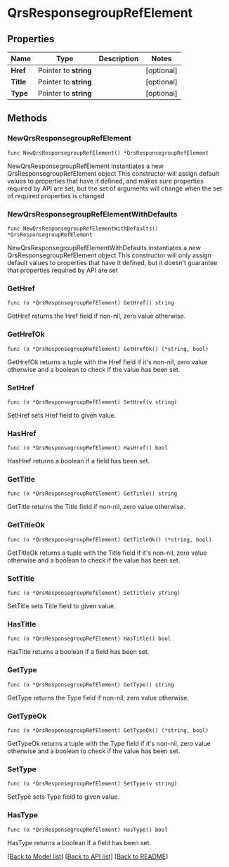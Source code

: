 # QrsResponsegroupRefElement

## Properties

Name | Type | Description | Notes
------------ | ------------- | ------------- | -------------
**Href** | Pointer to **string** |  | [optional] 
**Title** | Pointer to **string** |  | [optional] 
**Type** | Pointer to **string** |  | [optional] 

## Methods

### NewQrsResponsegroupRefElement

`func NewQrsResponsegroupRefElement() *QrsResponsegroupRefElement`

NewQrsResponsegroupRefElement instantiates a new QrsResponsegroupRefElement object
This constructor will assign default values to properties that have it defined,
and makes sure properties required by API are set, but the set of arguments
will change when the set of required properties is changed

### NewQrsResponsegroupRefElementWithDefaults

`func NewQrsResponsegroupRefElementWithDefaults() *QrsResponsegroupRefElement`

NewQrsResponsegroupRefElementWithDefaults instantiates a new QrsResponsegroupRefElement object
This constructor will only assign default values to properties that have it defined,
but it doesn't guarantee that properties required by API are set

### GetHref

`func (o *QrsResponsegroupRefElement) GetHref() string`

GetHref returns the Href field if non-nil, zero value otherwise.

### GetHrefOk

`func (o *QrsResponsegroupRefElement) GetHrefOk() (*string, bool)`

GetHrefOk returns a tuple with the Href field if it's non-nil, zero value otherwise
and a boolean to check if the value has been set.

### SetHref

`func (o *QrsResponsegroupRefElement) SetHref(v string)`

SetHref sets Href field to given value.

### HasHref

`func (o *QrsResponsegroupRefElement) HasHref() bool`

HasHref returns a boolean if a field has been set.

### GetTitle

`func (o *QrsResponsegroupRefElement) GetTitle() string`

GetTitle returns the Title field if non-nil, zero value otherwise.

### GetTitleOk

`func (o *QrsResponsegroupRefElement) GetTitleOk() (*string, bool)`

GetTitleOk returns a tuple with the Title field if it's non-nil, zero value otherwise
and a boolean to check if the value has been set.

### SetTitle

`func (o *QrsResponsegroupRefElement) SetTitle(v string)`

SetTitle sets Title field to given value.

### HasTitle

`func (o *QrsResponsegroupRefElement) HasTitle() bool`

HasTitle returns a boolean if a field has been set.

### GetType

`func (o *QrsResponsegroupRefElement) GetType() string`

GetType returns the Type field if non-nil, zero value otherwise.

### GetTypeOk

`func (o *QrsResponsegroupRefElement) GetTypeOk() (*string, bool)`

GetTypeOk returns a tuple with the Type field if it's non-nil, zero value otherwise
and a boolean to check if the value has been set.

### SetType

`func (o *QrsResponsegroupRefElement) SetType(v string)`

SetType sets Type field to given value.

### HasType

`func (o *QrsResponsegroupRefElement) HasType() bool`

HasType returns a boolean if a field has been set.


[[Back to Model list]](../README.md#documentation-for-models) [[Back to API list]](../README.md#documentation-for-api-endpoints) [[Back to README]](../README.md)


